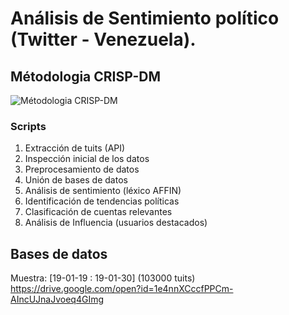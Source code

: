 # Análisis de Sentimiento político (Twitter - Venezuela).
## Métodologia CRISP-DM


![Métodologia CRISP-DM](https://github.com/freddyvillabona/Sentiment-Analysis/blob/master/figures/crisp-dm.jpg)

### Scripts
1) Extracción de tuits (API)
2) Inspección inicial de los datos
3) Preprocesamiento de datos
4) Unión de bases de datos 
5) Análisis de sentimiento (léxico AFFIN) 
6) Identificación de tendencias políticas 
7) Clasificación de cuentas relevantes
8) Análisis de Influencia (usuarios destacados)


## Bases de datos

Muestra: [19-01-19 : 19-01-30] (103000 tuits) 
https://drive.google.com/open?id=1e4nnXCccfPPCm-AIncUJnaJvoeq4GImg
